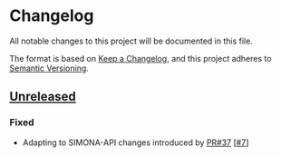 # Changelog
All notable changes to this project will be documented in this file.

The format is based on [Keep a Changelog](https://keepachangelog.com/en/1.1.0/),
and this project adheres to [Semantic Versioning](https://semver.org/spec/v2.0.0.html).

## [Unreleased]

### Fixed
- Adapting to SIMONA-API changes introduced by [PR#37](https://github.com/ie3-institute/simonaAPI/pull/37) [[#7](https://github.com/ie3-institute/MobilitySimulator/issues/7)]

[Unreleased]: https://github.com/ie3-institute/MobilitySimulator

